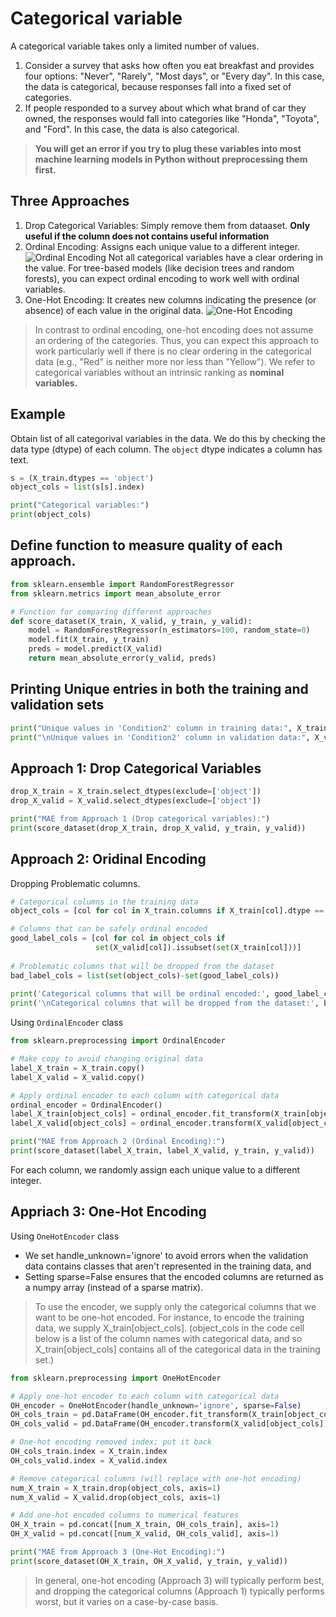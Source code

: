 # Categorical variable
A categorical variable takes only a limited number of values.
1. Consider a survey that asks how often you eat breakfast and provides four options: "Never", "Rarely", "Most days", or "Every day". In this case, the data is categorical, because responses fall into a fixed set of categories.
2. If people responded to a survey about which what brand of car they owned, the responses would fall into categories like "Honda", "Toyota", and "Ford". In this case, the data is also categorical.

> **You will get an error if you try to plug these variables into most machine learning models in Python without preprocessing them first.**

## Three Approaches
1. Drop Categorical Variables: Simply remove them from dataaset. **Only useful if the column does not contains useful information**
2. Ordinal Encoding: Assigns each unique value to a different integer. ![Ordinal Encoding](https://i.imgur.com/tEogUAr.png)
Not all categorical variables have a clear ordering in the value. For tree-based models (like decision trees and random forests), you can expect ordinal encoding to work well with ordinal variables.
3. One-Hot Encoding: It creates new columns indicating the presence (or absence) of each value in the original data. ![One-Hot Encoding](https://i.imgur.com/TW5m0aJ.png)
> In contrast to ordinal encoding, one-hot encoding does not assume an ordering of the categories. Thus, you can expect this approach to work particularly well if there is no clear ordering in the categorical data (e.g., "Red" is neither more nor less than "Yellow"). We refer to categorical variables without an intrinsic ranking as **nominal variables.**

## Example
Obtain list of all categorival variables in the data. We do this by checking the data type (dtype) of each column. The `object` dtype indicates a column has text.
```python
s = (X_train.dtypes == 'object')
object_cols = list(s[s].index)

print("Categorical variables:")
print(object_cols)
```

## Define function to measure quality of each approach.
```python
from sklearn.ensemble import RandomForestRegressor
from sklearn.metrics import mean_absolute_error

# Function for comparing different approaches
def score_dataset(X_train, X_valid, y_train, y_valid):
    model = RandomForestRegressor(n_estimators=100, random_state=0)
    model.fit(X_train, y_train)
    preds = model.predict(X_valid)
    return mean_absolute_error(y_valid, preds)
```
## Printing Unique entries in both the training and validation sets
```python
print("Unique values in 'Condition2' column in training data:", X_train['Condition2'].unique())
print("\nUnique values in 'Condition2' column in validation data:", X_valid['Condition2'].unique())
```
## Approach 1: Drop Categorical Variables
```python
drop_X_train = X_train.select_dtypes(exclude=['object'])
drop_X_valid = X_valid.select_dtypes(exclude=['object'])

print("MAE from Approach 1 (Drop categorical variables):")
print(score_dataset(drop_X_train, drop_X_valid, y_train, y_valid))
```

## Approach 2: Oridinal Encoding

Dropping Problematic columns.

```python
# Categorical columns in the training data
object_cols = [col for col in X_train.columns if X_train[col].dtype == "object"]

# Columns that can be safely ordinal encoded
good_label_cols = [col for col in object_cols if 
                   set(X_valid[col]).issubset(set(X_train[col]))]
        
# Problematic columns that will be dropped from the dataset
bad_label_cols = list(set(object_cols)-set(good_label_cols))
        
print('Categorical columns that will be ordinal encoded:', good_label_cols)
print('\nCategorical columns that will be dropped from the dataset:', bad_label_cols)
```

Using `OrdinalEncoder` class

```python
from sklearn.preprocessing import OrdinalEncoder

# Make copy to avoid changing original data 
label_X_train = X_train.copy()
label_X_valid = X_valid.copy()

# Apply ordinal encoder to each column with categorical data
ordinal_encoder = OrdinalEncoder()
label_X_train[object_cols] = ordinal_encoder.fit_transform(X_train[object_cols])
label_X_valid[object_cols] = ordinal_encoder.transform(X_valid[object_cols])

print("MAE from Approach 2 (Ordinal Encoding):") 
print(score_dataset(label_X_train, label_X_valid, y_train, y_valid))
```

For each column, we randomly assign each unique value to a different integer.

## Appriach 3: One-Hot Encoding
Using `OneHotEncoder` class
- We set handle_unknown='ignore' to avoid errors when the validation data contains classes that aren't represented in the training data, and
- Setting sparse=False ensures that the encoded columns are returned as a numpy array (instead of a sparse matrix).
> To use the encoder, we supply only the categorical columns that we want to be one-hot encoded. For instance, to encode the training data, we supply X_train[object_cols]. (object_cols in the code cell below is a list of the column names with categorical data, and so X_train[object_cols] contains all of the categorical data in the training set.)
```python
from sklearn.preprocessing import OneHotEncoder

# Apply one-hot encoder to each column with categorical data
OH_encoder = OneHotEncoder(handle_unknown='ignore', sparse=False)
OH_cols_train = pd.DataFrame(OH_encoder.fit_transform(X_train[object_cols]))
OH_cols_valid = pd.DataFrame(OH_encoder.transform(X_valid[object_cols]))

# One-hot encoding removed index; put it back
OH_cols_train.index = X_train.index
OH_cols_valid.index = X_valid.index

# Remove categorical columns (will replace with one-hot encoding)
num_X_train = X_train.drop(object_cols, axis=1)
num_X_valid = X_valid.drop(object_cols, axis=1)

# Add one-hot encoded columns to numerical features
OH_X_train = pd.concat([num_X_train, OH_cols_train], axis=1)
OH_X_valid = pd.concat([num_X_valid, OH_cols_valid], axis=1)

print("MAE from Approach 3 (One-Hot Encoding):") 
print(score_dataset(OH_X_train, OH_X_valid, y_train, y_valid))
```
> In general, one-hot encoding (Approach 3) will typically perform best, and dropping the categorical columns (Approach 1) typically performs worst, but it varies on a case-by-case basis.
> 
